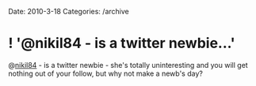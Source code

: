 Date: 2010-3-18
Categories: /archive

# ! '@nikil84 - is a twitter newbie...'

@<a href="http://twitter.com/nikil84" class="aktt_username">nikil84</a> - is a twitter newbie - she's totally uninteresting and you will get nothing out of your follow, but why not make a newb's day?
